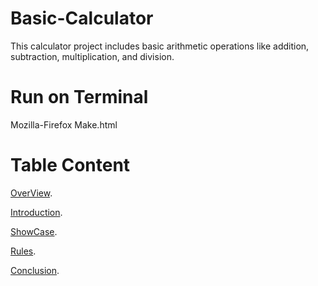 # Basic-Calculator
This calculator project includes basic arithmetic operations like addition, subtraction, multiplication, and division.

# Run on Terminal
Mozilla-Firefox Make.html

# Table Content
[OverView](#overview).

[Introduction](#introduction).

[ShowCase](#showcase).

[Rules](#rules).

[Conclusion](#conclusion).
